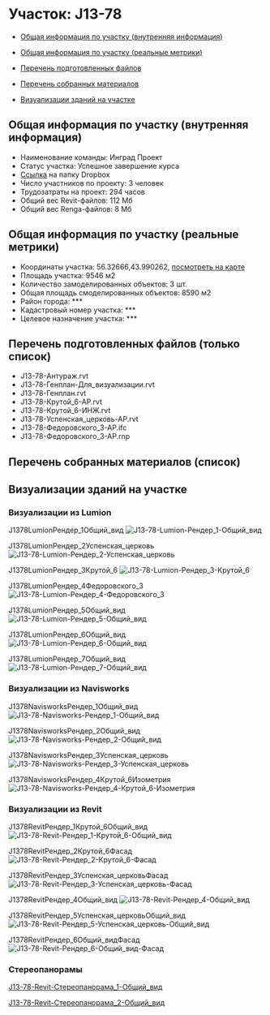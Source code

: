# Участок: J13-78

* [Общая информация по участку (внутренняя информация)](#Chapter1)

* [Общая информация по участку (реальные метрики)](#Chapter2)

* [Перечень подготовленных файлов](#Chapter3)

* [Перечень собранных материалов](#Chapter4)

* [Визуализации зданий на участке](#Chapter5)

## <a id="Chapter1"></a> Общая информация по участку (внутренняя информация)
+ Наименование команды: Инград Проект
+ Статус участка: Успешное завершение курса
+ [Ссылка](https://www.dropbox.com/sh/wvvgv1nw1iqred9/AACLvVBafumTo51Uo66NZ37Ia/J13_78?dl=0) на папку Dropbox
+ Число участников по проекту: 3 человек
+ Трудозатраты на проект: 294 часов
+ Общий вес Revit-файлов: 112 Мб
+ Общий вес Renga-файлов: 8 Мб
## <a id="Chapter2"></a> Общая информация по участку (реальные метрики)
+ Координаты участка: 56.32666,43.990262, [посмотреть на карте](https://yandex.ru/maps/47/nizhny-novgorod/?ll=43.990262%2C56.32666&z=19)
+ Площадь участка: 9546 м2
+ Количество замоделированных объектов: 3 шт.
+ Общая площадь смоделированных объектов: 8590 м2
+ Район города: *** 
+ Кадастровый номер участка: *** 
+ Целевое назначение участка: *** 
## <a id="Chapter3"></a> Перечень подготовленных файлов (только список)
+ J13-78-Антураж.rvt
+ J13-78-Генплан-Для_визуализации.rvt
+ J13-78-Генплан.rvt
+ J13-78-Крутой_6-АР.rvt
+ J13-78-Крутой_6-ИНЖ.rvt
+ J13-78-Успенская_церковь-АР.rvt
+ J13-78-Федоровского_3-АР.ifc
+ J13-78-Федоровского_3-АР.rnp
## <a id="Chapter4"></a> Перечень собранных материалов (список)
## <a id="Chapter5"></a> Визуализации зданий на участке
### Визуализации из Lumion
J1378LumionРендер_1Общий_вид
![J13-78-Lumion-Рендер_1-Общий_вид](/Images/J13_78/J13-78-Lumion-Рендер_1-Общий_вид_Compressed.jpg)

J1378LumionРендер_2Успенская_церковь
![J13-78-Lumion-Рендер_2-Успенская_церковь](/Images/J13_78/J13-78-Lumion-Рендер_2-Успенская_церковь_Compressed.jpg)

J1378LumionРендер_3Крутой_6
![J13-78-Lumion-Рендер_3-Крутой_6](/Images/J13_78/J13-78-Lumion-Рендер_3-Крутой_6_Compressed.jpg)

J1378LumionРендер_4Федоровского_3
![J13-78-Lumion-Рендер_4-Федоровского_3](/Images/J13_78/J13-78-Lumion-Рендер_4-Федоровского_3_Compressed.jpg)

J1378LumionРендер_5Общий_вид
![J13-78-Lumion-Рендер_5-Общий_вид](/Images/J13_78/J13-78-Lumion-Рендер_5-Общий_вид_Compressed.jpg)

J1378LumionРендер_6Общий_вид
![J13-78-Lumion-Рендер_6-Общий_вид](/Images/J13_78/J13-78-Lumion-Рендер_6-Общий_вид_Compressed.jpg)

J1378LumionРендер_7Общий_вид
![J13-78-Lumion-Рендер_7-Общий_вид](/Images/J13_78/J13-78-Lumion-Рендер_7-Общий_вид_Compressed.jpg)

### Визуализации из Navisworks
J1378NavisworksРендер_1Общий_вид
![J13-78-Navisworks-Рендер_1-Общий_вид](/Images/J13_78/J13-78-Navisworks-Рендер_1-Общий_вид_Compressed.jpg)

J1378NavisworksРендер_2Общий_вид
![J13-78-Navisworks-Рендер_2-Общий_вид](/Images/J13_78/J13-78-Navisworks-Рендер_2-Общий_вид_Compressed.jpg)

J1378NavisworksРендер_3Успенская_церковь
![J13-78-Navisworks-Рендер_3-Успенская_церковь](/Images/J13_78/J13-78-Navisworks-Рендер_3-Успенская_церковь_Compressed.jpg)

J1378NavisworksРендер_4Крутой_6Изометрия
![J13-78-Navisworks-Рендер_4-Крутой_6-Изометрия](/Images/J13_78/J13-78-Navisworks-Рендер_4-Крутой_6-Изометрия_Compressed.jpg)

### Визуализации из Revit
J1378RevitРендер_1Крутой_6Общий_вид
![J13-78-Revit-Рендер_1-Крутой_6-Общий_вид](/Images/J13_78/J13-78-Revit-Рендер_1-Крутой_6-Общий_вид_Compressed.jpg)

J1378RevitРендер_2Крутой_6Фасад
![J13-78-Revit-Рендер_2-Крутой_6-Фасад](/Images/J13_78/J13-78-Revit-Рендер_2-Крутой_6-Фасад_Compressed.jpg)

J1378RevitРендер_3Успенская_церковьФасад
![J13-78-Revit-Рендер_3-Успенская_церковь-Фасад](/Images/J13_78/J13-78-Revit-Рендер_3-Успенская_церковь-Фасад_Compressed.jpg)

J1378RevitРендер_4Общий_вид
![J13-78-Revit-Рендер_4-Общий_вид](/Images/J13_78/J13-78-Revit-Рендер_4-Общий_вид_Compressed.jpg)

J1378RevitРендер_5Успенская_церковьОбщий_вид
![J13-78-Revit-Рендер_5-Успенская_церковь-Общий_вид](/Images/J13_78/J13-78-Revit-Рендер_5-Успенская_церковь-Общий_вид_Compressed.jpg)

J1378RevitРендер_6Общий_видФасад
![J13-78-Revit-Рендер_6-Общий_вид-Фасад](/Images/J13_78/J13-78-Revit-Рендер_6-Общий_вид-Фасад_Compressed.jpg)

### Стереопанорамы
[J13-78-Revit-Стереопанорама_1-Общий_вид](https://pano.autodesk.com/pano.html?url=jpgs/320ad374-b396-4d0d-8064-b227e0382277&version=2)

[J13-78-Revit-Стереопанорама_2-Общий_вид](https://pano.autodesk.com/pano.html?url=jpgs/89bf6fec-9b33-4642-9c84-8994d7088a2a&version=2)

